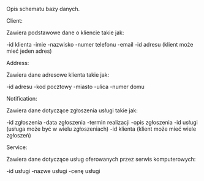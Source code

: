 Opis schematu bazy danych.

Client:

Zawiera podstawowe dane o kliencie takie jak:

-id klienta
-imie
-nazwisko
-numer telefonu
-email
-id adresu (klient może mieć jeden adres)

Address:

Zawiera dane adresowe klienta takie jak:

-id adresu
-kod pocztowy
-miasto
-ulica
-numer domu

Notification:

Zawiera dane dotyczące zgłoszenia usługi takie jak:

-id zgłoszenia
-data zgłoszenia
-termin realizacji
-opis zgłoszenia
-id usługi (usługa może być w wielu zgłoszeniach)
-id klienta (klient może mieć wiele zgłoszeń)

Service:

Zawiera dane dotyczące usług oferowanych przez serwis komputerowych:

-id usługi
-nazwe usługi
-cenę usługi